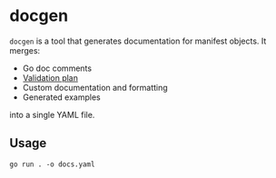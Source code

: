 # docgen

`docgen` is a tool that generates documentation for manifest objects.
It merges:

- Go doc comments
- [Validation plan](https://pkg.go.dev/github.com/nobl9/govy@latest/pkg/govy#Plan)
- Custom documentation and formatting
- Generated examples

into a single YAML file.

## Usage

```shell
go run . -o docs.yaml
```
